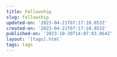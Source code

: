 ```yaml
---
title: Fellowship
slug: fellowship
updated-on: '2023-04-21T07:17:10.053Z'
created-on: '2023-04-21T07:17:10.053Z'
published-on: '2023-10-20T14:07:03.064Z'
layout: '[tags].html'
tags: tags
---
```



